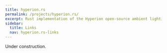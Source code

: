 ```yaml
---
title: hyperion.rs
permalink: /projects/hyperion.rs/
excerpt: Rust implementation of the Hyperion open-source ambient lighting server
sidebar:
  title: Links
  nav: hyperion.rs-links
---
```


Under construction.
